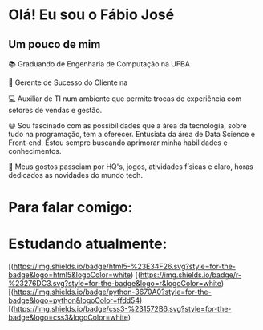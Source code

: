 # Olá! Eu sou o Fábio José 
## Um pouco de mim

📚 Graduando de Engenharia de Computação na UFBA

🚀 Gerente de Sucesso do Cliente na 

💻 Auxiliar de TI num ambiente que permite trocas de experiência com setores de vendas e gestão. 

😃 Sou fascinado com as possibilidades que a área da tecnologia, sobre tudo na programação, tem a oferecer. Entusiata da área de Data Science e Front-end.
Estou sempre buscando aprimorar minha habilidades e conhecimentos.

📴 Meus gostos passeiam por HQ's, jogos, atividades físicas e claro, horas dedicados as novidades do mundo tech. 

# Para falar comigo: 


# Estudando atualmente: 
[(https://img.shields.io/badge/html5-%23E34F26.svg?style=for-the-badge&logo=html5&logoColor=white)
[(https://img.shields.io/badge/r-%23276DC3.svg?style=for-the-badge&logo=r&logoColor=white)
[(https://img.shields.io/badge/python-3670A0?style=for-the-badge&logo=python&logoColor=ffdd54)
[(https://img.shields.io/badge/css3-%231572B6.svg?style=for-the-badge&logo=css3&logoColor=white)









